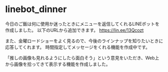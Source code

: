 # linebot_dinner

今日のご飯は何に使用か迷ったときにメニューを返信してくれるLINEボットを作成しました。
以下のURLから追加できます。
https://lin.ee/13Qcozt

また、金曜ロードショーをよく見るので、今後のラインナップを知りたいときに応答してくれます。
時間指定してメッセージをくれる機能を作成中です。

「推しの画像も見れるようにしたら面白そう」という意見をいただき、Web上から画像を拾ってきて表示する機能を作成しました。

